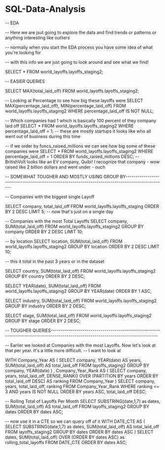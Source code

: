 # SQL-Data-Analysis
-- EDA

-- Here we are jsut going to explore the data and find trends or patterns or anything interesting like outliers

-- normally when you start the EDA process you have some idea of what you're looking for

-- with this info we are just going to look around and see what we find!

SELECT * 
FROM world_layoffs.layoffs_staging2;

-- EASIER QUERIES

SELECT MAX(total_laid_off)
FROM world_layoffs.layoffs_staging2;






-- Looking at Percentage to see how big these layoffs were
SELECT MAX(percentage_laid_off),  MIN(percentage_laid_off)
FROM world_layoffs.layoffs_staging2
WHERE  percentage_laid_off IS NOT NULL;

-- Which companies had 1 which is basically 100 percent of they company laid off
SELECT *
FROM world_layoffs.layoffs_staging2
WHERE  percentage_laid_off = 1;
-- these are mostly startups it looks like who all went out of business during this time

-- if we order by funcs_raised_millions we can see how big some of these companies were
SELECT *
FROM world_layoffs.layoffs_staging2
WHERE  percentage_laid_off = 1
ORDER BY funds_raised_millions DESC;
-- BritishVolt looks like an EV company, Quibi! I recognize that company - wow raised like 2 billion dollars and went under - ouch
















-- SOMEWHAT TOUGHER AND MOSTLY USING GROUP BY--------------------------------------------------------------------------------------------------

-- Companies with the biggest single Layoff

SELECT company, total_laid_off
FROM world_layoffs.layoffs_staging
ORDER BY 2 DESC
LIMIT 5;
-- now that's just on a single day

-- Companies with the most Total Layoffs
SELECT company, SUM(total_laid_off)
FROM world_layoffs.layoffs_staging2
GROUP BY company
ORDER BY 2 DESC
LIMIT 10;



-- by location
SELECT location, SUM(total_laid_off)
FROM world_layoffs.layoffs_staging2
GROUP BY location
ORDER BY 2 DESC
LIMIT 10;

-- this it total in the past 3 years or in the dataset

SELECT country, SUM(total_laid_off)
FROM world_layoffs.layoffs_staging2
GROUP BY country
ORDER BY 2 DESC;

SELECT YEAR(date), SUM(total_laid_off)
FROM world_layoffs.layoffs_staging2
GROUP BY YEAR(date)
ORDER BY 1 ASC;


SELECT industry, SUM(total_laid_off)
FROM world_layoffs.layoffs_staging2
GROUP BY industry
ORDER BY 2 DESC;


SELECT stage, SUM(total_laid_off)
FROM world_layoffs.layoffs_staging2
GROUP BY stage
ORDER BY 2 DESC;






-- TOUGHER QUERIES------------------------------------------------------------------------------------------------------------------------------------

-- Earlier we looked at Companies with the most Layoffs. Now let's look at that per year. It's a little more difficult.
-- I want to look at 

WITH Company_Year AS 
(
  SELECT company, YEAR(date) AS years, SUM(total_laid_off) AS total_laid_off
  FROM layoffs_staging2
  GROUP BY company, YEAR(date)
)
, Company_Year_Rank AS (
  SELECT company, years, total_laid_off, DENSE_RANK() OVER (PARTITION BY years ORDER BY total_laid_off DESC) AS ranking
  FROM Company_Year
)
SELECT company, years, total_laid_off, ranking
FROM Company_Year_Rank
WHERE ranking <= 3
AND years IS NOT NULL
ORDER BY years ASC, total_laid_off DESC;




-- Rolling Total of Layoffs Per Month
SELECT SUBSTRING(date,1,7) as dates, SUM(total_laid_off) AS total_laid_off
FROM layoffs_staging2
GROUP BY dates
ORDER BY dates ASC;

-- now use it in a CTE so we can query off of it
WITH DATE_CTE AS 
(
SELECT SUBSTRING(date,1,7) as dates, SUM(total_laid_off) AS total_laid_off
FROM layoffs_staging2
GROUP BY dates
ORDER BY dates ASC
)
SELECT dates, SUM(total_laid_off) OVER (ORDER BY dates ASC) as rolling_total_layoffs
FROM DATE_CTE
ORDER BY dates ASC;




















































